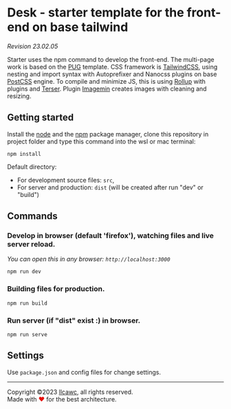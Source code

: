 # Desk - starter template for the front-end on base tailwind

_Revision 23.02.05_

Starter uses the npm command to develop the front-end. The multi-page work is based on the [PUG](https://github.com/pugjs/pug) template. CSS framework is [TailwindCSS](https://github.com/tailwindlabs/tailwindcss), using nesting and import syntax with Autoprefixer and Nanocss plugins on base [PostCSS](https://github.com/postcss/postcss) engine. To compile and minimize JS, this is using [Rollup](https://github.com/rollup/rollup) with plugins and [Terser](https://github.com/terser/terser). Plugin [Imagemin](https://github.com/imagemin/imagemin) creates images with cleaning and resizing.

## Getting started

Install the [node](https://nodejs.org) and the [npm](https://www.npmjs.com/) package manager, clone this repository in project folder and type this command into the wsl or mac terminal:

```
npm install
```

Default directory:
- For development source files: `src`,
- For server and production: `dist` (will be created after run "dev" or "build")

## Commands

### Develop in browser (default 'firefox'), watching files and live server reload.
_You can open this in any browser: `http://localhost:3000`_
```
npm run dev
```

### Building files for production.
```
npm run build
```

### Run server (if "dist" exist :) in browser.
```
npm run serve
```

## Settings

Use `package.json` and config files for change settings.

----

Copyright &copy;2023 [llcawc](https://github.com/llcawc), all rights reserved. Made&nbsp;with&nbsp;<span style="color: #e60f0a;">&#10084;</span>&nbsp;for&nbsp;the&nbsp;best&nbsp;architecture.
